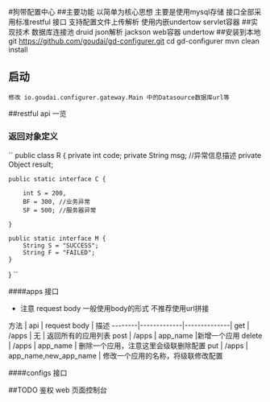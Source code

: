 #狗带配置中心
##主要功能
	以简单为核心思想
	主要是使用mysql存储 
	接口全部采用标准restful 接口
	支持配置文件上传解析
	使用内嵌undertow servlet容器
##实现技术
	数据库连接池 druid
	json解析 jackson
	web容器 undertow
##安装到本地
	git https://github.com/goudai/gd-configurer.git
	cd gd-configurer
	mvn clean install
## 启动
	修改 io.goudai.configurer.gateway.Main 中的Datasource数据库url等
##restful api 一览
### 返回对象定义
``
public class R {
	private int code;
	private String msg; //异常信息描述
	private Object result;

	public static interface C {
		
		int S = 200, 
		BF = 300, //业务异常
		SF = 500; //服务器异常

	}

	public static interface M {
		String S = "SUCCESS";
		String F = "FAILED";
	}
}
``

####apps 接口 
* 注意 request body 一般使用body的形式 不推荐使用url拼接 


方法    | api     | request body    | 描述
--------|-------------|--------------|
 get    | /apps    |   无   | 返回所有的应用列表
 post    | /apps    |  app_name    |新增一个应用
 delete    | /apps    | app_name    | 删除一个应用，注意这里会级联删除配置
 put    | /apps    | app_name,new_app_name | 修改一个应用的名称，将级联修改配置



####configs 接口

##TODO
	鉴权
     web 页面控制台

